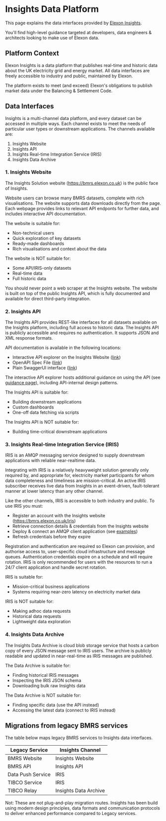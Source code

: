 # Insights Data Platform

This page explains the data interfaces provided by [Elexon Insights](https://bmrs.elexon.co.uk).

You'll find high-level guidance targeted at developers, data engineers & architects looking to make use of Elexon data.

## Platform Context

Elexon Insights is a data platform that publishes real-time and historic data about the UK electricity grid and energy market. All data interfaces are freely accessible to industry and public, maintained by Elexon. 

The platform exists to meet (and exceed) Elexon's obligations to publish market data under the Balancing & Settlement Code.


## Data Interfaces

Insights is a multi-channel data platform, and every dataset can be accessed in multiple ways. Each channel exists to meet the needs of particular user types or downstream applications. The channels available are:

1. Insights Website
1. Insights API
1. Insights Real-time Integration Service (IRIS)
1. Insights Data Archive

### 1. Insights Website

The Insights Solution website (https://bmrs.elexon.co.uk) is the public face of Insights.

Website users can browse many BMRS datasets, complete with rich visualisations. The website supports data downloads directly from the page. Each webpage provides links to relevant API endponts for further data, and includes interactive API documentation.

The website is suitable for:
- Non-technical users
- Quick exploration of key datasets
- Ready-made dashboards
- Rich visualisations and context about the data

The website is NOT suitable for:
- Some API/IRIS-only datasets
- Real-time data
- Full historic data

You should never point a web scraper at the Insights website. The website is built on top of the public Insights API, which is fully documented and available for direct third-party integration.

### 2. Insights API

The Insights API provides REST-like interfaces for all datasets available on the Insights platform, including full access to historic data. The Insights API is publicly accessible and requires no authentication. It supports JSON and XML response formats.

API documentation is available in the following locations:
- Interactive API explorer on the Insights Website ([link](https://bmrs.elexon.co.uk/api-documentation/guidance))
- OpenAPI Spec File ([link](https://data.elexon.co.uk/swagger/v1/swagger.json))
- Plain SwaggerUI interface ([link](https://data.elexon.co.uk/swagger/index.html))

The interactive API explorer hosts additional guidance on using the API (see [guidance page](https://bmrs.elexon.co.uk/api-documentation/guidance)), including API-internal design patterns.

The Insights API is suitable for:
- Building downstream applications
- Custom dashboards
- One-off data fetching via scripts


The Insights API is NOT suitable for:
- Building time-critical downstream applications

### 3. Insights Real-time Integration Service (IRIS)

IRIS is an AMQP messaging service designed to supply downstream applications with reliable near-realtime data.

Integrating with IRIS is a relatively heavyweight solution generally only required by, and appropriate for, electricity market participants for whom data completeness and timeliness are mission-critical. An active IRIS subscriber receives live data from Insights in an event-driven, fault-tolerant manner at lower latency than any other channel.

Like the other channels, IRIS is accessible to both industry and public. To use IRIS you must:
- Register an account with the Insights website (https://bmrs.elexon.co.uk/iris)
- Retrieve connection details & credentials from the Insights website
- Deploy & connect an AMQP client application (see [examples](https://github.com/elexon-data/iris-clients))
- Refresh credentials before they expire

Registration and authentication are required so Elexon can provision, and authorise access to, user-specific cloud infrastructure and message queues. Authentication credentials expire on a schedule and will require rotation. IRIS is only recommended for users with the resources to run a 24/7 client application and handle secret rotation.

IRIS is suitable for:
- Mission-critical business applications
- Systems requiring near-zero latency on electricity market data

IRIS is NOT suitable for:
- Making adhoc data requests
- Historical data requests
- Lightweight data exploration

### 4. Insights Data Archive

The Insights Data Archive is cloud blob storage service that hosts a carbon copy of every JSON message sent to IRIS users. The archive is publicly readable and updated in near-real-time as IRIS messages are published.

The Data Archive is suitable for:
- Finding historical IRIS messages
- Inspecting the IRIS JSON schema
- Downloading bulk raw Insights data

The Data Archive is NOT suitable for:
- Finding specific data (use the API instead)
- Accessing the latest data (connect to IRIS instead)

## Migrations from legacy BMRS services

The table below maps legacy BMRS services to Insights data interfaces. 

| Legacy Service    | Insights Channel      |
|-------------------|-----------------------|
| BMRS Website      | Insights Website      |
| BMRS API          | Insights API          |
| Data Push Service | IRIS                  |
| TIBCO Service     | IRIS                  |
| TIBCO Relay       | Insights Data Archive |

Not: These are not plug-and-play migration routes. Insights has been build using modern design principles, data formats and communication protocols to deliver enhanced performance compared to Legacy services.